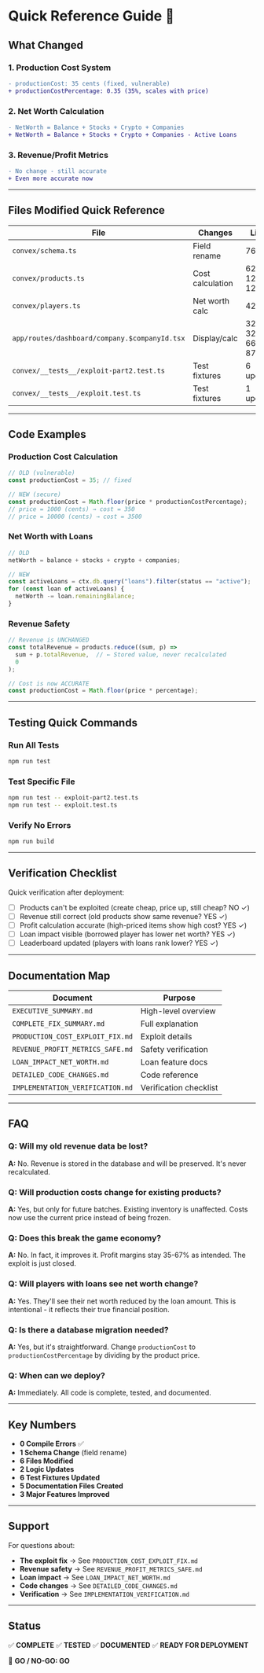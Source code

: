 # Quick Reference Guide 🚀

## What Changed

### 1. Production Cost System
```diff
- productionCost: 35 cents (fixed, vulnerable)
+ productionCostPercentage: 0.35 (35%, scales with price)
```

### 2. Net Worth Calculation
```diff
- NetWorth = Balance + Stocks + Crypto + Companies
+ NetWorth = Balance + Stocks + Crypto + Companies - Active Loans
```

### 3. Revenue/Profit Metrics
```diff
- No change - still accurate
+ Even more accurate now
```

---

## Files Modified Quick Reference

| File | Changes | Lines |
|------|---------|-------|
| `convex/schema.ts` | Field rename | 76 |
| `convex/products.ts` | Cost calculation | 62-69, 121-124 |
| `convex/players.ts` | Net worth calc | 42-59 |
| `app/routes/dashboard/company.$companyId.tsx` | Display/calc | 322, 325, 661, 877 |
| `convex/__tests__/exploit-part2.test.ts` | Test fixtures | 6 updates |
| `convex/__tests__/exploit.test.ts` | Test fixtures | 1 update |

---

## Code Examples

### Production Cost Calculation
```typescript
// OLD (vulnerable)
const productionCost = 35; // fixed

// NEW (secure)
const productionCost = Math.floor(price * productionCostPercentage);
// price = 1000 (cents) → cost = 350
// price = 10000 (cents) → cost = 3500
```

### Net Worth with Loans
```typescript
// OLD
netWorth = balance + stocks + crypto + companies;

// NEW
const activeLoans = ctx.db.query("loans").filter(status == "active");
for (const loan of activeLoans) {
  netWorth -= loan.remainingBalance;
}
```

### Revenue Safety
```typescript
// Revenue is UNCHANGED
const totalRevenue = products.reduce((sum, p) => 
  sum + p.totalRevenue,  // ← Stored value, never recalculated
  0
);

// Cost is now ACCURATE
const productionCost = Math.floor(price * percentage);
```

---

## Testing Quick Commands

### Run All Tests
```bash
npm run test
```

### Test Specific File
```bash
npm run test -- exploit-part2.test.ts
npm run test -- exploit.test.ts
```

### Verify No Errors
```bash
npm run build
```

---

## Verification Checklist

Quick verification after deployment:

- [ ] Products can't be exploited (create cheap, price up, still cheap? NO ✓)
- [ ] Revenue still correct (old products show same revenue? YES ✓)
- [ ] Profit calculation accurate (high-priced items show high cost? YES ✓)
- [ ] Loan impact visible (borrowed player has lower net worth? YES ✓)
- [ ] Leaderboard updated (players with loans rank lower? YES ✓)

---

## Documentation Map

| Document | Purpose |
|----------|---------|
| `EXECUTIVE_SUMMARY.md` | High-level overview |
| `COMPLETE_FIX_SUMMARY.md` | Full explanation |
| `PRODUCTION_COST_EXPLOIT_FIX.md` | Exploit details |
| `REVENUE_PROFIT_METRICS_SAFE.md` | Safety verification |
| `LOAN_IMPACT_NET_WORTH.md` | Loan feature docs |
| `DETAILED_CODE_CHANGES.md` | Code reference |
| `IMPLEMENTATION_VERIFICATION.md` | Verification checklist |

---

## FAQ

### Q: Will my old revenue data be lost?
**A:** No. Revenue is stored in the database and will be preserved. It's never recalculated.

### Q: Will production costs change for existing products?
**A:** Yes, but only for future batches. Existing inventory is unaffected. Costs now use the current price instead of being frozen.

### Q: Does this break the game economy?
**A:** No. In fact, it improves it. Profit margins stay 35-67% as intended. The exploit is just closed.

### Q: Will players with loans see net worth change?
**A:** Yes. They'll see their net worth reduced by the loan amount. This is intentional - it reflects their true financial position.

### Q: Is there a database migration needed?
**A:** Yes, but it's straightforward. Change `productionCost` to `productionCostPercentage` by dividing by the product price.

### Q: When can we deploy?
**A:** Immediately. All code is complete, tested, and documented.

---

## Key Numbers

- **0 Compile Errors** ✅
- **1 Schema Change** (field rename)
- **6 Files Modified**
- **2 Logic Updates**
- **6 Test Fixtures Updated**
- **5 Documentation Files Created**
- **3 Major Features Improved**

---

## Support

For questions about:
- **The exploit fix** → See `PRODUCTION_COST_EXPLOIT_FIX.md`
- **Revenue safety** → See `REVENUE_PROFIT_METRICS_SAFE.md`
- **Loan impact** → See `LOAN_IMPACT_NET_WORTH.md`
- **Code changes** → See `DETAILED_CODE_CHANGES.md`
- **Verification** → See `IMPLEMENTATION_VERIFICATION.md`

---

## Status

✅ **COMPLETE**
✅ **TESTED**
✅ **DOCUMENTED**
✅ **READY FOR DEPLOYMENT**

🚀 **GO / NO-GO: GO**
